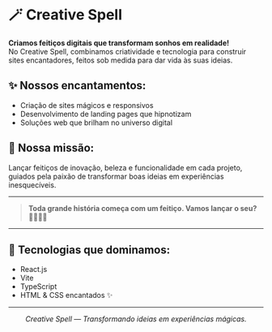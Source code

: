 # 🪄 Creative Spell

**Criamos feitiços digitais que transformam sonhos em realidade!**  
No Creative Spell, combinamos criatividade e tecnologia para construir sites encantadores, feitos sob medida para dar vida às suas ideias.

## ✨ Nossos encantamentos:
- Criação de sites mágicos e responsivos
- Desenvolvimento de landing pages que hipnotizam
- Soluções web que brilham no universo digital

## 🔮 Nossa missão:
Lançar feitiços de inovação, beleza e funcionalidade em cada projeto, guiados pela paixão de transformar boas ideias em experiências inesquecíveis.

---

> **Toda grande história começa com um feitiço. Vamos lançar o seu?**  
> 🌟🔮🧙‍♀️

---

## 🚀 Tecnologias que dominamos:
- React.js
- Vite
- TypeScript
- HTML & CSS encantados ✨

---

<div align="center">
  <em>Creative Spell &mdash; Transformando ideias em experiências mágicas.</em>
</div>

